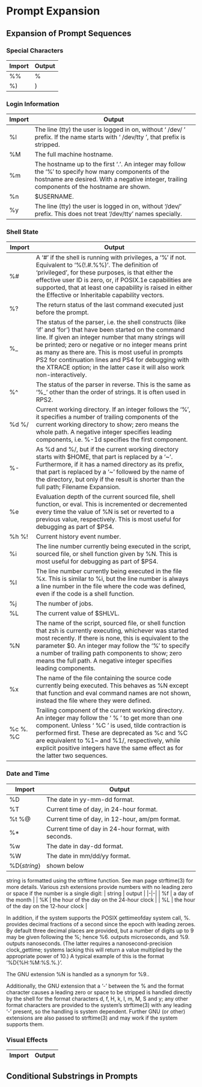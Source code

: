 # Prompt Expansion

## Expansion of Prompt Sequences

### Special Characters

| Import | Output |
|--------|--------|
| %%     | %      |
| %)     | )      |

### Login Information

| Import | Output |
|--------|--------|
| %l | The line (tty) the user is logged in on, without ‘ /dev/ ’ prefix. If the name starts with ‘ /dev/tty ’, that prefix is stripped.                                                                   |
| %M | The full machine hostname.                                                                                                                                                                          |
| %m | The hostname up to the first ‘.’. An integer may follow the ‘%’ to specify how many components of the hostname are desired. With a negative integer, trailing components of the hostname are shown. |
| %n | $USERNAME.                                                                                                                                                                                          |
| %y | The line (tty) the user is logged in on, without ‘/dev/’ prefix. This does not treat ‘/dev/tty’ names specially.                                                                                    |

### Shell State

| Import | Output |
|--------|--------|
| %# | A ‘#’ if the shell is running with privileges, a ‘%’ if not. Equivalent to ‘%(!.#.%%)’. The definition of ‘privileged’, for these purposes, is that either the effective user ID is zero, or, if POSIX.1e capabilities are supported, that at least one capability is raised in either the Effective or Inheritable capability vectors. |
| %? | The return status of the last command executed just before the prompt. |
| %_ | The status of the parser, i.e. the shell constructs (like ‘if’ and ‘for’) that have been started on the command line. If given an integer number that many strings will be printed; zero or negative or no integer means print as many as there are. This is most useful in prompts PS2 for continuation lines and PS4 for debugging with the XTRACE option; in the latter case it will also work non-interactively. |
| %^ | The status of the parser in reverse. This is the same as ‘%\_’ other than the order of strings. It is often used in RPS2. |
| %d %/ | Current working directory. If an integer follows the ‘%’, it specifies a number of trailing components of the current working directory to show; zero means the whole path. A negative integer specifies leading components, i.e. %-1d specifies the first component. |
| %- | As %d and %/, but if the current working directory starts with $HOME, that part is replaced by a ‘\~’. Furthermore, if it has a named directory as its prefix, that part is replaced by a ‘\~’ followed by the name of the directory, but only if the result is shorter than the full path; Filename Expansion. |
| %e | Evaluation depth of the current sourced file, shell function, or eval. This is incremented or decremented every time the value of %N is set or reverted to a previous value, respectively. This is most useful for debugging as part of $PS4. |
| %h %! | Current history event number. |
| %i | The line number currently being executed in the script, sourced file, or shell function given by %N. This is most useful for debugging as part of $PS4. |
| %I | The line number currently being executed in the file %x. This is similar to %i, but the line number is always a line number in the file where the code was defined, even if the code is a shell function. |
| %j | The number of jobs. |
| %L | The current value of $SHLVL. |
| %N | The name of the script, sourced file, or shell function that zsh is currently executing, whichever was started most recently. If there is none, this is equivalent to the parameter $0. An integer may follow the ‘%’ to specify a number of trailing path components to show; zero means the full path. A negative integer specifies leading components. |
| %x | The name of the file containing the source code currently being executed. This behaves as %N except that function and eval command names are not shown, instead the file where they were defined. |
| %c %. %C | Trailing component of the current working directory. An integer may follow the ‘ % ’ to get more than one component. Unless ‘ %C ’ is used, tilde contraction is performed first. These are deprecated as   %c   and   %C   are equivalent to   %1~   and   %1/, respectively, while explicit positive integers have the same effect as for the latter two sequences. |

### Date and Time

| Import | Output |
|--------|--------|
| %D | The date in yy-mm-dd format. |
| %T | Current time of day, in 24-hour format. |
| %t %@ | Current time of day, in 12-hour, am/pm format. |
| %\* | Current time of day in 24-hour format, with seconds. |
| %w | The date in day-dd format. |
| %W | The date in mm/dd/yy format. |
| %D{_string_} | shown below |

string is formatted using the strftime function. See man page strftime(3) for more details. Various zsh extensions provide numbers with no leading zero or space if the number is a single digit:
| string | output |
|-|-|
| %f | a day of the month |
| %K | the hour of the day on the 24-hour clock |
| %L | the hour of the day on the 12-hour clock |

In addition, if the system supports the POSIX gettimeofday system call, %. provides decimal fractions of a second since the epoch with leading zeroes. By default three decimal places are provided, but a number of digits up to 9 may be given following the %; hence %6. outputs microseconds, and %9. outputs nanoseconds. (The latter requires a nanosecond-precision clock_gettime; systems lacking this will return a value multiplied by the appropriate power of 10.) A typical example of this is the format ‘%D{%H:%M:%S.%.}’.

The GNU extension %N is handled as a synonym for %9..

Additionally, the GNU extension that a ‘-’ between the % and the format character causes a leading zero or space to be stripped is handled directly by the shell for the format characters d, f, H, k, l, m, M, S and y; any other format characters are provided to the system’s strftime(3) with any leading ‘-’ present, so the handling is system dependent. Further GNU (or other) extensions are also passed to strftime(3) and may work if the system supports them.


### Visual Effects

| Import | Output |
|--------|--------|

## Conditional Substrings in Prompts
